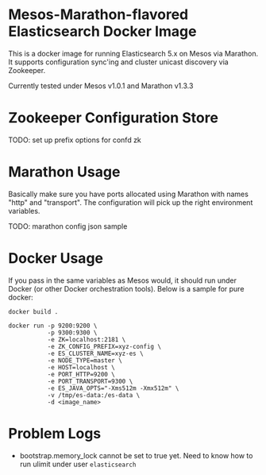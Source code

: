 Mesos-Marathon-flavored Elasticsearch Docker Image
===

This is a docker image for running Elasticsearch 5.x on Mesos via Marathon. It supports configuration sync'ing and cluster unicast discovery via Zookeeper.

Currently tested under Mesos v1.0.1 and Marathon v1.3.3

Zookeeper Configuration Store
===

TODO: set up prefix options for confd zk 

Marathon Usage
=== 

Basically make sure you have ports allocated using Marathon with names "http" and "transport". The configuration will pick up the right environment variables.

TODO: marathon config json sample


Docker Usage
===

If you pass in the same variables as Mesos would, it should run under Docker (or other Docker orchestration tools). Below is a sample for pure docker:

```shell
docker build .

docker run -p 9200:9200 \
           -p 9300:9300 \
           -e ZK=localhost:2181 \
           -e ZK_CONFIG_PREFIX=xyz-config \
           -e ES_CLUSTER_NAME=xyz-es \
           -e NODE_TYPE=master \
           -e HOST=localhost \
           -e PORT_HTTP=9200 \
           -e PORT_TRANSPORT=9300 \
           -e ES_JAVA_OPTS="-Xms512m -Xmx512m" \
           -v /tmp/es-data:/es-data \
           -d <image_name>
```

Problem Logs
===

* bootstrap.memory_lock cannot be set to true yet. Need to know how to run ulimit under user `elasticsearch`
